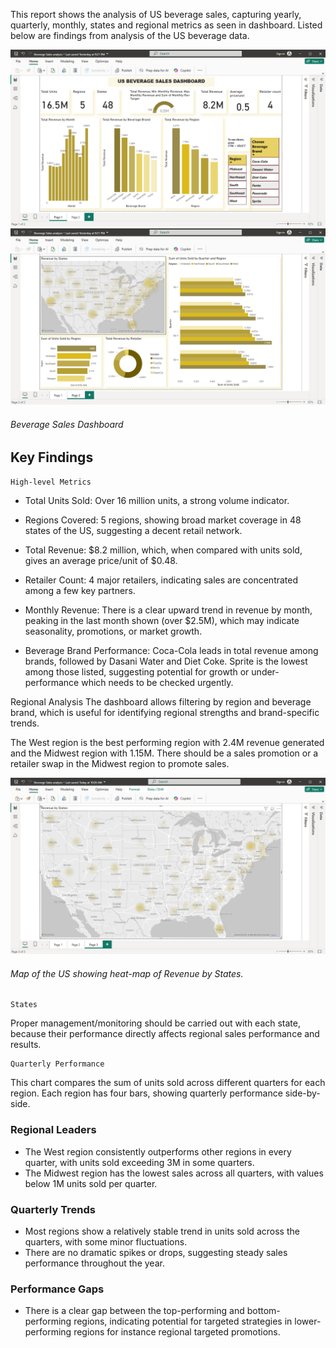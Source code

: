This report shows the analysis of US beverage sales, capturing yearly, quarterly, monthly, states and regional metrics as seen in dashboard. Listed below are findings from analysis of the US beverage data.

![__](Dashboard.png "Beverage sales dashboard")
![](Dashboardpg2.png "Beverage sales dashboard 2")
###### _Beverage Sales Dashboard_

## Key Findings
    High-level Metrics
- Total Units Sold: Over 16 million units, a strong volume indicator.
- Regions Covered: 5 regions, showing broad market coverage in 48 states of the US, suggesting a decent retail network.
- Total Revenue: $8.2 million, which, when compared with units sold, gives an average price/unit of $0.48.
- Retailer Count: 4 major retailers, indicating sales are concentrated among a few key partners.

- Monthly Revenue: There is a clear upward trend in revenue by month, peaking in the last month shown (over $2.5M), which may indicate seasonality, promotions, or market growth.

- Beverage Brand Performance: Coca-Cola leads in total revenue among brands, followed by Dasani Water and Diet Coke. Sprite is the lowest among those listed, suggesting potential for growth or under-performance which needs to be checked urgently.

Regional Analysis
The dashboard allows filtering by region and beverage brand, which is useful for identifying regional strengths and brand-specific trends.    
    
    
    
The West region is the best performing region with 2.4M revenue generated and the Midwest region with 1.15M. There should be a sales promotion or a retailer swap in the Midwest region to promote sales.

![](Map.png "States")
###### _Map of the US showing heat-map of Revenue by States_.
    States		
Proper management/monitoring should be carried out with each state, because their performance directly affects regional sales performance and results.

    Quarterly Performance
 This chart compares the sum of units sold across different quarters for each region. Each region has four bars, showing quarterly performance side-by-side.

### Regional Leaders
- The West region consistently outperforms other regions in every quarter, with units sold exceeding 3M in some quarters.
- The Midwest region has the lowest sales across all quarters, with values below 1M units sold per quarter.

### Quarterly Trends 
- Most regions show a relatively stable trend in units sold across the quarters, with some minor fluctuations.
- There are no dramatic spikes or drops, suggesting steady sales performance throughout the year.

### Performance Gaps 
- There is a clear gap between the top-performing and bottom-performing regions, indicating potential for targeted strategies in lower-performing regions for instance regional targeted promotions.

